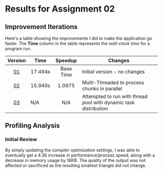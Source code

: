 # Results for Assignment 02

## Improvement Iterations

Here's a table showing the improvements I did to make the application go faster.  The **Time** column in the table represents the _wall-clock time_ for a program run.

| Version | Time | Speedup | Changes |
| :-----: | ---- | :-----: | ------- |
| [01](lychrel.cpp.orig) | 17.494s | Base Time | Initial version - no changes |
| [02](lychrel_multi_threaded.cpp) | 15.940s | 1.0975 | Multi-Threaded to process chunks in parallel |
| [03](lychrel.cpp) | N/A | N/A | Attempted to run with thread pool with dynamic task distribution

## Profiling Analysis

### Initial Review

By simply updating the compiler optimization settings, I was able to eventually get a 4.36 increase in performance/process speed, along with a decrease in memory usage by 16KB. The quality of the output was not affected or sacrificed as the resulitng smallest triangle did not change.
